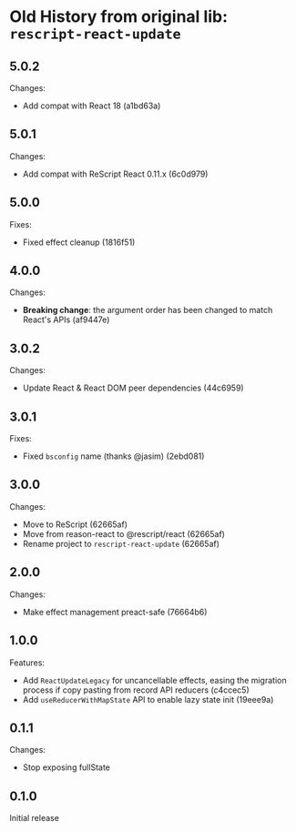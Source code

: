 # Old History from original lib: `rescript-react-update`

## 5.0.2

Changes:

- Add compat with React 18 (a1bd63a)

## 5.0.1

Changes:

- Add compat with ReScript React 0.11.x (6c0d979)

## 5.0.0

Fixes:

- Fixed effect cleanup (1816f51)

## 4.0.0

Changes:

- **Breaking change**: the argument order has been changed to match React's APIs (af9447e)

## 3.0.2

Changes:

- Update React & React DOM peer dependencies (44c6959)

## 3.0.1

Fixes:

- Fixed `bsconfig` name (thanks @jasim) (2ebd081)

## 3.0.0

Changes:

- Move to ReScript (62665af)
- Move from reason-react to @rescript/react (62665af)
- Rename project to `rescript-react-update` (62665af)

## 2.0.0

Changes:

- Make effect management preact-safe (76664b6)

## 1.0.0

Features:

- Add `ReactUpdateLegacy` for uncancellable effects, easing the migration process if copy pasting from record API reducers (c4ccec5)
- Add `useReducerWithMapState` API to enable lazy state init (19eee9a)

## 0.1.1

Changes:

- Stop exposing fullState

## 0.1.0

Initial release
